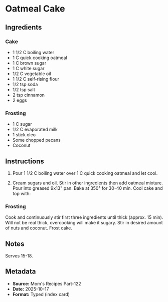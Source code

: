 # Oatmeal Cake

## Ingredients

### Cake
- 1 1/2 C boiling water
- 1 C quick cooking oatmeal
- 1 C brown sugar
- 1 C white sugar
- 1/2 C vegetable oil
- 1 1/2 C self-rising flour
- 1/2 tsp soda
- 1/2 tsp salt
- 2 tsp cinnamon
- 2 eggs

### Frosting
- 1 C sugar
- 1/2 C evaporated milk
- 1 stick oleo
- Some chopped pecans
- Coconut

## Instructions

1. Pour 1 1/2 C boiling water over 1 C quick cooking oatmeal and let cool.

2. Cream sugars and oil. Stir in other ingredients then add oatmeal mixture. Pour into greased 9x13" pan. Bake at 350° for 30-40 min. Cool cake and top with:

### Frosting
Cook and continuously stir first three ingredients until thick (approx. 15 min). Will not be real thick, overcooking will make it sugary. Stir in desired amount of nuts and coconut. Frost cake.

## Notes

Serves 15-18.

## Metadata

- **Source:** Mom's Recipes Part-122
- **Date:** 2025-10-17
- **Format:** Typed (index card)
